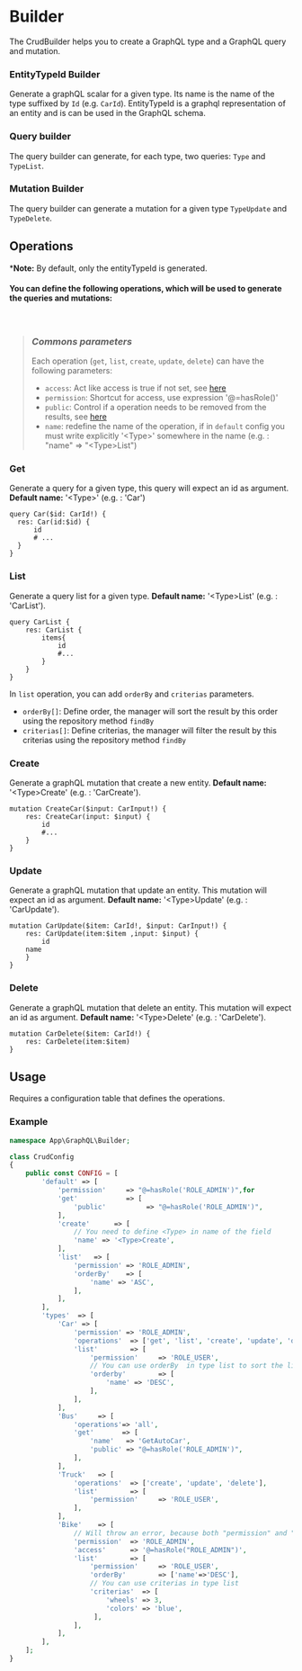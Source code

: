 Builder
===========

The CrudBuilder helps you to create a GraphQL type and a GraphQL query and mutation.

### EntityTypeId Builder

Generate a graphQL scalar for a given type. Its name is the name of the type suffixed by `Id` (e.g. `CarId`). EntityTypeId is a graphql representation of an entity and is can be used in the GraphQL schema.  

### Query builder
The query builder can generate, for each type, two queries: `Type` and `TypeList`.

### Mutation Builder
The query builder can generate a mutation for a given type `TypeUpdate` and `TypeDelete`.

## Operations

\***Note:** By default, only the entityTypeId is generated.

#### You can define the following operations, which will be used to generate the queries and mutations:
<br>

> ### *Commons parameters*
> Each operation (`get`, `list`, `create`, `update`, `delete`) can have the following parameters:
> - `access`: Act like access is true if not set, see [here](https://github.com/overblog/GraphQLBundle/blob/master/docs/security/fields-access-control.md)   
> - `permission`: Shortcut for access, use expression '@=hasRole()'
> - `public`: Control if a operation needs to be removed from the results, see [here](https://github.com/overblog/GraphQLBundle/blob/master/docs/security/fields-public-control.md) 
> - `name`: redefine the name of the operation, if in `default` config you must write explicitly '\<Type>' somewhere in the name (e.g. : "name" => "\<Type>List")


### Get
Generate a query for a given type, this query will expect an id as argument. 
**Default name:** '\<Type>' (e.g. : 'Car')
```gql
query Car($id: CarId!) {
  res: Car(id:$id) {
      id
      # ...
  }
}
```

### List 

Generate a query list for a given type. 
**Default name:** '\<Type>List' (e.g. : 'CarList').
```gql
query CarList {
    res: CarList {
        items{
            id
            #...
        }
    }
}
```

In `list` operation, you can add `orderBy` and `criterias` parameters.
- `orderBy[]`: Define order, the manager will sort the result by this order using the repository method `findBy`
- `criterias[]`: Define criterias, the manager will filter the result by this criterias using the repository method `findBy`


### Create
Generate a graphQL mutation that create a new entity.
**Default name:** '\<Type>Create' (e.g. : 'CarCreate').
```gql
mutation CreateCar($input: CarInput!) {
    res: CreateCar(input: $input) {
        id
        #...
    }
}
```

### Update
Generate a graphQL mutation that update an entity. This mutation will expect an id as argument.
**Default name:** '\<Type>Update' (e.g. : 'CarUpdate').
```gql
mutation CarUpdate($item: CarId!, $input: CarInput!) {
    res: CarUpdate(item:$item ,input: $input) {
        id
    name
    }
}
```


### Delete
Generate a graphQL mutation that delete an entity. This mutation will expect an id as argument.
**Default name:** '\<Type>Delete' (e.g. : 'CarDelete').
```gql
mutation CarDelete($item: CarId!) {
    res: CarDelete(item:$item) 
}
```


## Usage

Requires a configuration table that defines the operations.

### Example

```php
namespace App\GraphQL\Builder;

class CrudConfig
{
    public const CONFIG = [
        'default' => [
            'permission'     => "@=hasRole('ROLE_ADMIN')",for
            'get'            => [
                'public'          => "@=hasRole('ROLE_ADMIN')",
            ],
            'create'      => [
                // You need to define <Type> in name of the field
                'name' => '<Type>Create',
            ],
            'list'   => [
                'permission' => 'ROLE_ADMIN',
                'orderBy'    => [
                    'name' => 'ASC',
                ],
            ],
        ],
        'types'  => [
            'Car' => [
                'permission' => 'ROLE_ADMIN',
                'operations'  => ['get', 'list', 'create', 'update', 'delete'],
                'list'        => [
                    'permission'     => 'ROLE_USER',
                    // You can use orderBy  in type list to sort the list
                    'orderby'        => [
                        'name' => 'DESC',
                    ],
                ],
            ],
            'Bus'     => [
                'operations'=> 'all',
                'get'       => [
                    'name'   => 'GetAutoCar',
                    'public' => "@=hasRole('ROLE_ADMIN')",
                ],
            ],
            'Truck'   => [
                'operations'  => ['create', 'update', 'delete'],
                'list'        => [
                    'permission'     => 'ROLE_USER',
                ],
            ],
            'Bike'    => [
                // Will throw an error, because both "permission" and "access" are set as "permission" is a shortcut for "access".
                'permission'  => 'ROLE_ADMIN',
                'access'      => '@=hasRole("ROLE_ADMIN")',
                'list'        => [
                    'permission'     => 'ROLE_USER',
                    'orderBy'        => ['name'=>'DESC'],
                    // You can use criterias in type list 
                    'criterias'  => [
                        'wheels' => 3,
                        'colors' => 'blue',
                     ],
                ],
            ],
        ],
    ];
}
```